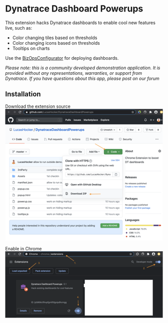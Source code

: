 # Dynatrace Dashboard Powerups

This extension hacks Dynatrace dashboards to enable cool new features live, such as:
- Color changing tiles based on thresholds
- Color changing icons based on thresholds
- Tooltips on charts

Use the <a href="https://dynatrace.github.io/BizOpsConfigurator">BizOpsConfigurator</a> for deploying dashboards.
   
*Please note: this is a community developed demonstration application. It is provided without any representations, warranties, or support from Dynatrace. If you have questions about this app, please post on our forum*

## Installation
Download the extension source
![click download](Assets/loadext1.png)

Enable in Chrome
![enable](Assets/loadext2.png)
